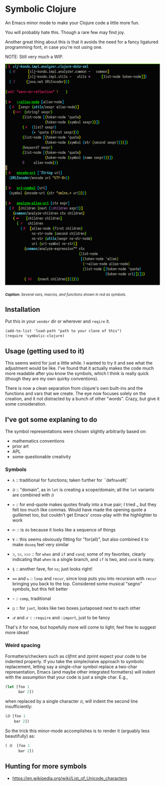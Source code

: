# Symbolic Clojure

An Emacs minor mode to make your Clojure code a little more fun.

You will probably hate this. Though a rare few may find joy.

Another great thing about this is that it avoids the need for a fancy
ligatured programming font, in case you're not using one.

NOTE: Still very much a WIP.

![Example using symbolic-clojer-mode](./ex1.png "xxx")

<sub>_**Caption:** Several vars, macros, and functions shown in red as symbols._</sub>

## Installation

Put this in your `vendor` dir or wherever and `reqire` it.

``` elisp
(add-to-list 'load-path "path to your clone of this")
(require 'symbolic-clojure)
```

## Usage (getting used to it)

This seems weird for just a little while. I wanted to try it and see
what the adjustment would be like. I've found that it actually makes
the code much more readable after you know the symbols, which I think
is really quick (though they are my own quirky conventions).

There is now a clean separation from clojure's own built-ins and the
functions and vars that we create. The eye now focuses solely on the
creation, and it not distracted by a bunch of other "words". Crazy,
but give it some consideration.

## I've got some explaning to do

The symbol representations were chosen slightly arbitrarily based on:

- mathematics conventions
- prior art
- APL
- some questionable creativity

### Symbols

- `λ` :: traditional for functions; taken further for ``defn` and `#(`

- `ⅅ` :: "domain", as in `let` is creating a scope/domain; all the
  `let` variants are combined with `ⅅ`

- `»` :: for end-quote makes quotes finally into a true pair; I tried `„`
  but they felt too much like commas. Would have made the opening
  quote a guillemet too, but couldn't get Emacs' cross-play with the
  highlighter to work

- `⊨` :: is `do` because it looks like a sequence of things

- `∀` :: this seems obviously fitting for "for(all)", but also
  combined it to make `doseq` feel very similar

- `⊃`, `⊃⊃`, `⊃⊃⊃` :: for `when` and `if` and `cond`; some of my
  favorites, clearly indicating that `when` is a single branch, and
  `if` is two, and `cond` is many.

- `§` :: another fave, for `ns`; just looks right!

- `∞∞` and `↻` :: `loop` and `recur`, since loop puts you into
  recursion with `recur` bringing you back to the top. Considered some
  musical "segno" symbols, but this felt better

- `∘` :: `comp`, traditional

- `◫` :: for `juxt`, looks like two boxes juxtaposed next to each
  other

- `ℛ` and `ℐ` :: `:require` and `:import`, just to be fancy

That's it for now, but hopefully more will come to light; feel free to
suggest more ideas!

### Weird spacing

Formatters/checkers such as cljfmt and zprint expect your code to be
indented properly. If you take the simple/naive approach to symbolic
replacement, letting say a single-char symbol replace a two-char
representation,  Emacs (and maybe other integrated formatters) will
indent with the assumption that your code is just a single char. E.g.,

``` clojure
(let [foo 1
      bar 2])
```

when replaced by a single character `ⅅ`, will indent the second line
insufficiently:

``` clojure
(ⅅ [foo 1
    bar 2])
```

So the trick this minor-mode accomplishes is to render it (arguably
less beautifully) as:

``` clojure
( ⅅ  [foo 1
      bar 2])
```

## Hunting for more symbols

- https://en.wikipedia.org/wiki/List_of_Unicode_characters
